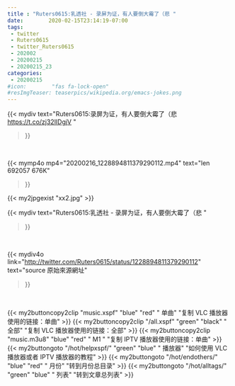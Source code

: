 ```yaml
---
title : "Ruters0615:乳透社 - 录屏为证，有人要倒大霉了（悲 "
date:        2020-02-15T23:14:19-07:00
tags:
 - twitter
 - Ruters0615
 - twitter_Ruters0615
 - 202002
 - 20200215
 - 20200215_23
categories:
 - 20200215
#icon:        "fas fa-lock-open"
#resImgTeaser: teaserpics/wikipedia.org/emacs-jokes.png
---
```


{{< mydiv text="Ruters0615:录屏为证，有人要倒大霉了（悲 https://t.co/zj32lIDgjV "
>}}
<br>


{{< mymp4o mp4="20200216_1228894811379290112.mp4"
text="len 692057    676K"
>}}

{{< my2jpgexist "xx2.jpg" >}}<br>



{{< mydiv text="Ruters0615:乳透社 - 录屏为证，有人要倒大霉了（悲 "
>}}
<br>

{{< mydiv4o link="http://twitter.com/Ruters0615/status/1228894811379290112"
text="source 原始來源網址"
>}}


<br>



{{< my2buttoncopy2clip "music.xspf"        "blue"   "red"    " 单曲"  "复制 VLC 播放器使用的链接：单曲" >}} {{< my2buttoncopy2clip "/all.xspf"         "green"  "black"  " 全部"  "复制 VLC 播放器使用的链接：全部" >}} {{< my2buttoncopy2clip "music.m3u8"        "blue"   "red"    " M1 "    "复制 IPTV 播放器使用的链接：单曲" >}} {{< my2buttongoto      "/hot/helpxspf/"    "green"  "blue"   " 播放器" "如何使用 VLC 播放器或者 IPTV 播放器的教程" >}} {{< my2buttongoto      "/hot/endothers/"   "blue"   "red"    " 月份"   "转到月份总目录" >}} {{< my2buttongoto      "/hot/alltags/"     "green"  "blue"   " 列表"   "转到文章总列表" >}} 
